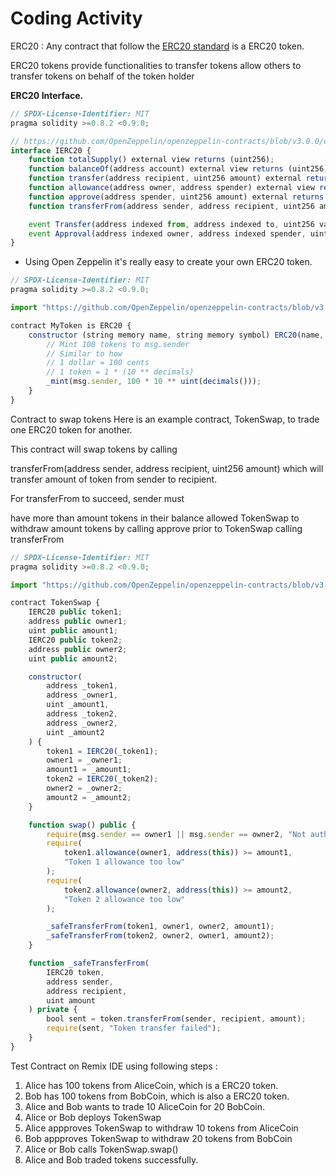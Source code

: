 # Coding Activity

ERC20 : Any contract that follow the [ERC20 standard](https://eips.ethereum.org/EIPS/eip-20) is a ERC20 token.

ERC20 tokens provide functionalities to transfer tokens allow others to transfer tokens on behalf of the token holder

**ERC20 Interface.**

```js
// SPDX-License-Identifier: MIT
pragma solidity >=0.8.2 <0.9.0;

// https://github.com/OpenZeppelin/openzeppelin-contracts/blob/v3.0.0/contracts/token/ERC20/IERC20.sol
interface IERC20 {
    function totalSupply() external view returns (uint256);
    function balanceOf(address account) external view returns (uint256);
    function transfer(address recipient, uint256 amount) external returns (bool);
    function allowance(address owner, address spender) external view returns (uint256);
    function approve(address spender, uint256 amount) external returns (bool);
    function transferFrom(address sender, address recipient, uint256 amount) external returns (bool);

    event Transfer(address indexed from, address indexed to, uint256 value);
    event Approval(address indexed owner, address indexed spender, uint256 value);
}
```

- Using Open Zeppelin it's really easy to create your own ERC20 token.

```js
// SPDX-License-Identifier: MIT
pragma solidity >=0.8.2 <0.9.0;

import "https://github.com/OpenZeppelin/openzeppelin-contracts/blob/v3.0.0/contracts/token/ERC20/ERC20.sol";

contract MyToken is ERC20 {
    constructor (string memory name, string memory symbol) ERC20(name, symbol) {
        // Mint 100 tokens to msg.sender
        // Similar to how
        // 1 dollar = 100 cents
        // 1 token = 1 * (10 ** decimals)
        _mint(msg.sender, 100 * 10 ** uint(decimals()));
    }
}
```

Contract to swap tokens
Here is an example contract, TokenSwap, to trade one ERC20 token for another.

This contract will swap tokens by calling

transferFrom(address sender, address recipient, uint256 amount)
which will transfer amount of token from sender to recipient.

For transferFrom to succeed, sender must

have more than amount tokens in their balance
allowed TokenSwap to withdraw amount tokens by calling approve
prior to TokenSwap calling transferFrom

```js
// SPDX-License-Identifier: MIT
pragma solidity >=0.8.2 <0.9.0;

import "https://github.com/OpenZeppelin/openzeppelin-contracts/blob/v3.0.0/contracts/token/ERC20/IERC20.sol";

contract TokenSwap {
    IERC20 public token1;
    address public owner1;
    uint public amount1;
    IERC20 public token2;
    address public owner2;
    uint public amount2;

    constructor(
        address _token1,
        address _owner1,
        uint _amount1,
        address _token2,
        address _owner2,
        uint _amount2
    ) {
        token1 = IERC20(_token1);
        owner1 = _owner1;
        amount1 = _amount1;
        token2 = IERC20(_token2);
        owner2 = _owner2;
        amount2 = _amount2;
    }

    function swap() public {
        require(msg.sender == owner1 || msg.sender == owner2, "Not authorized");
        require(
            token1.allowance(owner1, address(this)) >= amount1,
            "Token 1 allowance too low"
        );
        require(
            token2.allowance(owner2, address(this)) >= amount2,
            "Token 2 allowance too low"
        );

        _safeTransferFrom(token1, owner1, owner2, amount1);
        _safeTransferFrom(token2, owner2, owner1, amount2);
    }

    function _safeTransferFrom(
        IERC20 token,
        address sender,
        address recipient,
        uint amount
    ) private {
        bool sent = token.transferFrom(sender, recipient, amount);
        require(sent, "Token transfer failed");
    }
}
```

Test Contract on Remix IDE using following steps :

1. Alice has 100 tokens from AliceCoin, which is a ERC20 token.
2. Bob has 100 tokens from BobCoin, which is also a ERC20 token.
3. Alice and Bob wants to trade 10 AliceCoin for 20 BobCoin.
4. Alice or Bob deploys TokenSwap
5. Alice appproves TokenSwap to withdraw 10 tokens from AliceCoin
6. Bob appproves TokenSwap to withdraw 20 tokens from BobCoin
7. Alice or Bob calls TokenSwap.swap()
8. Alice and Bob traded tokens successfully.
